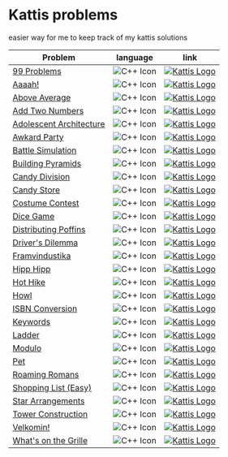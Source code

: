 
# Kattis problems

easier way for me to keep track of my kattis solutions

Problem | language | link
--- | --- | ---
[99 Problems](./src/99%20Problems/99problems.cpp) | ![C++ Icon](https://img.icons8.com/ios-filled/50/000000/c-plus-plus-logo.png) | [![Kattis Logo](https://archive.org/download/medium_202201/medium.png)](https://open.kattis.com/problems/99problems)
[Aaaah!](./src/Aaah!/aaaah.cpp) | ![C++ Icon](https://img.icons8.com/ios-filled/50/000000/c-plus-plus-logo.png) | [![Kattis Logo](https://archive.org/download/medium_202201/medium.png)](https://open.kattis.com/problems/aaah)
[Above Average](./src/Above%20Average/aboveAverage.cpp) | ![C++ Icon](https://img.icons8.com/ios-filled/50/000000/c-plus-plus-logo.png) | [![Kattis Logo](https://archive.org/download/medium_202201/medium.png)](https://open.kattis.com/problems/aboveaverage)
[Add Two Numbers](./src/Add%20Two%20Numbers/addTwoNumbers.cpp) | ![C++ Icon](https://img.icons8.com/ios-filled/50/000000/c-plus-plus-logo.png) | [![Kattis Logo](https://archive.org/download/medium_202201/medium.png)](https://open.kattis.com/problems/addtwonumbers)
[Adolescent Architecture](./src/Adolescent%20Architecture/adolescentArchitecture.cpp) | ![C++ Icon](https://img.icons8.com/ios-filled/50/000000/c-plus-plus-logo.png) | [![Kattis Logo](https://archive.org/download/medium_202201/medium.png)](https://open.kattis.com/problems/adolescentarchitecture)
[Awkard Party](./src/Awkward%20Party/awkwardParty.cpp) | ![C++ Icon](https://img.icons8.com/ios-filled/50/000000/c-plus-plus-logo.png) | [![Kattis Logo](https://archive.org/download/medium_202201/medium.png)](https://open.kattis.com/problems/awkwardparty)
[Battle Simulation](./src/Battle%20Simulation/battleSimulation.cpp) | ![C++ Icon](https://img.icons8.com/ios-filled/50/000000/c-plus-plus-logo.png) | [![Kattis Logo](https://archive.org/download/medium_202201/medium.png)](https://open.kattis.com/problems/battlesimulation)
[Building Pyramids](./src/Building%20Pyramids/buildingPyramids.cpp) | ![C++ Icon](https://img.icons8.com/ios-filled/50/000000/c-plus-plus-logo.png) | [![Kattis Logo](https://archive.org/download/medium_202201/medium.png)](https://open.kattis.com/problems/pyramids)
[Candy Division](./src/Candy%20Division/candyDivision.cpp) | ![C++ Icon](https://img.icons8.com/ios-filled/50/000000/c-plus-plus-logo.png) | [![Kattis Logo](https://archive.org/download/medium_202201/medium.png)](https://open.kattis.com/problems/candydivision)
[Candy Store](./src/Candy%20Store/candyStore.cpp) | ![C++ Icon](https://img.icons8.com/ios-filled/50/000000/c-plus-plus-logo.png) | [![Kattis Logo](https://archive.org/download/medium_202201/medium.png)](https://open.kattis.com/problems/candystore)
[Costume Contest](./src/Costume%20Contest/costumeContest.cpp) | ![C++ Icon](https://img.icons8.com/ios-filled/50/000000/c-plus-plus-logo.png) | [![Kattis Logo](https://archive.org/download/medium_202201/medium.png)](https://open.kattis.com/problems/costumecontest)
[Dice Game](./src/Dice%20Game/diceGame.cpp) | ![C++ Icon](https://img.icons8.com/ios-filled/50/000000/c-plus-plus-logo.png) | [![Kattis Logo](https://archive.org/download/medium_202201/medium.png)](https://open.kattis.com/problems/dicegame)
[Distributing Poffins](./src/Distributing%20Poffins/distributingPoffins.cpp) | ![C++ Icon](https://img.icons8.com/ios-filled/50/000000/c-plus-plus-logo.png) | [![Kattis Logo](https://archive.org/download/medium_202201/medium.png)](https://open.kattis.com/problems/distributingpoffins)
[Driver's Dilemma](./src/Driver's%20Dilemma/driversDilemma.cpp) | ![C++ Icon](https://img.icons8.com/ios-filled/50/000000/c-plus-plus-logo.png) | [![Kattis Logo](https://archive.org/download/medium_202201/medium.png)](https://open.kattis.com/problems/driversdilemma)
[Framvindustika](./src/Framvindustika/framvindustika.cpp) | ![C++ Icon](https://img.icons8.com/ios-filled/50/000000/c-plus-plus-logo.png) | [![Kattis Logo](https://archive.org/download/medium_202201/medium.png)](https://open.kattis.com/problems/framvindustika)
[Hipp Hipp](./src/Hipp%20Hipp/hippHipp.cpp) | ![C++ Icon](https://img.icons8.com/ios-filled/50/000000/c-plus-plus-logo.png) | [![Kattis Logo](https://archive.org/download/medium_202201/medium.png)](https://open.kattis.com/problems/hipphipp)
[Hot Hike](./src/Hot%20Hike/hotHike.cpp) | ![C++ Icon](https://img.icons8.com/ios-filled/50/000000/c-plus-plus-logo.png) | [![Kattis Logo](https://archive.org/download/medium_202201/medium.png)](https://open.kattis.com/problems/hothike)
[Howl](./src/Howl/howl.cpp) | ![C++ Icon](https://img.icons8.com/ios-filled/50/000000/c-plus-plus-logo.png) | [![Kattis Logo](https://archive.org/download/medium_202201/medium.png)](https://open.kattis.com/problems/howl)
[ISBN Conversion](./src/ISBN%20Conversion/isbnConversion.cpp) | ![C++ Icon](https://img.icons8.com/ios-filled/50/000000/c-plus-plus-logo.png) | [![Kattis Logo](https://archive.org/download/medium_202201/medium.png)](https://open.kattis.com/problems/isbnconversion)
[Keywords](./src/Keywords/keywords.cpp) | ![C++ Icon](https://img.icons8.com/ios-filled/50/000000/c-plus-plus-logo.png) | [![Kattis Logo](https://archive.org/download/medium_202201/medium.png)](https://open.kattis.com/problems/keywords)
[Ladder](./src/Ladder/ladder.cpp) | ![C++ Icon](https://img.icons8.com/ios-filled/50/000000/c-plus-plus-logo.png) | [![Kattis Logo](https://archive.org/download/medium_202201/medium.png)](https://open.kattis.com/problems/ladder)
[Modulo](./src/Modulo/modulo.cpp) | ![C++ Icon](https://img.icons8.com/ios-filled/50/000000/c-plus-plus-logo.png) | [![Kattis Logo](https://archive.org/download/medium_202201/medium.png)](https://open.kattis.com/problems/modulo)
[Pet](./src/Pet/pet.cpp) | ![C++ Icon](https://img.icons8.com/ios-filled/50/000000/c-plus-plus-logo.png) | [![Kattis Logo](https://archive.org/download/medium_202201/medium.png)](https://open.kattis.com/problems/pet)
[Roaming Romans](./src/Roaming%20Romans/roamingRomans.cpp) | ![C++ Icon](https://img.icons8.com/ios-filled/50/000000/c-plus-plus-logo.png) | [![Kattis Logo](https://archive.org/download/medium_202201/medium.png)](https://open.kattis.com/problems/romans)
[Shopping List (Easy)](./src/Shopping%20List%20(Easy)/shoppingList(Easy).cpp) | ![C++ Icon](https://img.icons8.com/ios-filled/50/000000/c-plus-plus-logo.png) | [![Kattis Logo](https://archive.org/download/medium_202201/medium.png)](https://open.kattis.com/problems/shoppinglisteasy)
[Star Arrangements](./src/Star%20Arrangements/starArrangments.cpp) | ![C++ Icon](https://img.icons8.com/ios-filled/50/000000/c-plus-plus-logo.png) | [![Kattis Logo](https://archive.org/download/medium_202201/medium.png)](https://open.kattis.com/problems/stararrangements)
[Tower Construction](./src/Tower%20Construction/towerConstruction.cpp) | ![C++ Icon](https://img.icons8.com/ios-filled/50/000000/c-plus-plus-logo.png) | [![Kattis Logo](https://archive.org/download/medium_202201/medium.png)](https://open.kattis.com/problems/tornbygge)
[Velkomin!](./src/Velkomin!/velkomin.cpp) | ![C++ Icon](https://img.icons8.com/ios-filled/50/000000/c-plus-plus-logo.png) | [![Kattis Logo](https://archive.org/download/medium_202201/medium.png)](https://open.kattis.com/problems/velkomin)
[What's on the Grille](./src/What's%20on%20the%20Grille/whatsOnTheGrille.cpp) | ![C++ Icon](https://img.icons8.com/ios-filled/50/000000/c-plus-plus-logo.png) | [![Kattis Logo](https://archive.org/download/medium_202201/medium.png)](https://open.kattis.com/problems/grille)
